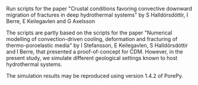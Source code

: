 Run scripts for the paper 
   "Crustal conditions favoring convective downward migration of fractures in deep hydrothermal systems" by S Halldórsdóttir, I Berre, E Keilegavlen and G Axelsson

The scripts are partly based on the scripts for the paper 
   "Numerical modelling of convection-driven cooling, deformation and fracturing of thermo-poroelastic media" by I Stefansson, E Keilegavlen, S Halldórsdóttir and I Berre, that presented a proof-of-concept for CDM. However, in the present study, we simulate different geological settings known to host hydrothermal systems.

The simulation results may be reproduced using version 1.4.2 of PorePy.
